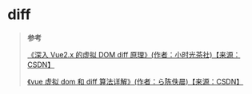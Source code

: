 # diff

> **参考**
>
> [《深入 Vue2.x 的虚拟 DOM diff 原理》(作者：小时光茶社)【来源：CSDN】](https://blog.csdn.net/M6i37JK/article/details/78140159)
>
> [《vue 虚拟 dom 和 diff 算法详解》(作者：ら陈佚晨)【来源：CSDN】](https://blog.csdn.net/weixin_42707287/article/details/113994483)
